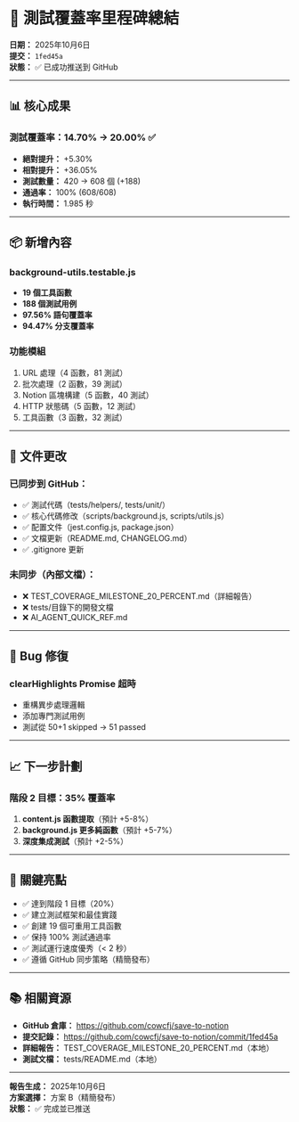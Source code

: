 # 🎉 測試覆蓋率里程碑總結

**日期：** 2025年10月6日  
**提交：** `1fed45a`  
**狀態：** ✅ 已成功推送到 GitHub

---

## 📊 核心成果

### **測試覆蓋率：14.70% → 20.00%** ✅

- **絕對提升：** +5.30%
- **相對提升：** +36.05%
- **測試數量：** 420 → 608 個 (+188)
- **通過率：** 100% (608/608)
- **執行時間：** 1.985 秒

---

## 📦 新增內容

### **background-utils.testable.js**
- **19 個工具函數**
- **188 個測試用例**
- **97.56% 語句覆蓋率**
- **94.47% 分支覆蓋率**

### **功能模組**
1. URL 處理（4 函數，81 測試）
2. 批次處理（2 函數，39 測試）
3. Notion 區塊構建（5 函數，40 測試）
4. HTTP 狀態碼（5 函數，12 測試）
5. 工具函數（3 函數，32 測試）

---

## 📝 文件更改

### **已同步到 GitHub：**
- ✅ 測試代碼（tests/helpers/, tests/unit/）
- ✅ 核心代碼修改（scripts/background.js, scripts/utils.js）
- ✅ 配置文件（jest.config.js, package.json）
- ✅ 文檔更新（README.md, CHANGELOG.md）
- ✅ .gitignore 更新

### **未同步（內部文檔）：**
- ❌ TEST_COVERAGE_MILESTONE_20_PERCENT.md（詳細報告）
- ❌ tests/目錄下的開發文檔
- ❌ AI_AGENT_QUICK_REF.md

---

## 🔧 Bug 修復

### **clearHighlights Promise 超時**
- 重構異步處理邏輯
- 添加專門測試用例
- 測試從 50+1 skipped → 51 passed

---

## 📈 下一步計劃

### **階段 2 目標：35% 覆蓋率**

1. **content.js 函數提取**（預計 +5-8%）
2. **background.js 更多純函數**（預計 +5-7%）
3. **深度集成測試**（預計 +2-5%）

---

## 🌟 關鍵亮點

- ✅ 達到階段 1 目標（20%）
- ✅ 建立測試框架和最佳實踐
- ✅ 創建 19 個可重用工具函數
- ✅ 保持 100% 測試通過率
- ✅ 測試運行速度優秀（< 2 秒）
- ✅ 遵循 GitHub 同步策略（精簡發布）

---

## 📚 相關資源

- **GitHub 倉庫：** https://github.com/cowcfj/save-to-notion
- **提交記錄：** https://github.com/cowcfj/save-to-notion/commit/1fed45a
- **詳細報告：** TEST_COVERAGE_MILESTONE_20_PERCENT.md（本地）
- **測試文檔：** tests/README.md（本地）

---

**報告生成：** 2025年10月6日  
**方案選擇：** 方案 B（精簡發布）  
**狀態：** ✅ 完成並已推送
